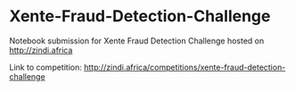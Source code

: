 # Xente-Fraud-Detection-Challenge
Notebook submission for Xente Fraud Detection Challenge hosted on http://zindi.africa


Link to competition: http://zindi.africa/competitions/xente-fraud-detection-challenge
